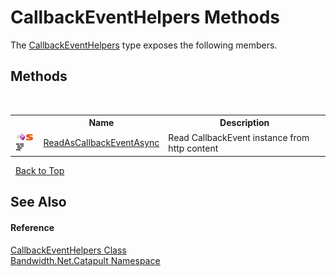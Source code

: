 ﻿# CallbackEventHelpers Methods
 

The <a href ="T_Bandwidth_Net_Catapult_CallbackEventHelpers.md">CallbackEventHelpers</a> type exposes the following members.


## Methods
&nbsp;<table><tr><th></th><th>Name</th><th>Description</th></tr><tr><td>![Public method](media/pubmethod.gif "Public method")![Static member](media/static.gif "Static member")![Code example](media/CodeExample.png "Code example")</td><td><a href ="M_Bandwidth_Net_Catapult_CallbackEventHelpers_ReadAsCallbackEventAsync.md">ReadAsCallbackEventAsync</a></td><td>
Read CallbackEvent instance from http content</td></tr></table>&nbsp;
<a href="#callbackeventhelpers-methods">Back to Top</a>

## See Also


#### Reference
<a href ="T_Bandwidth_Net_Catapult_CallbackEventHelpers.md">CallbackEventHelpers Class</a><br /><a href ="N_Bandwidth_Net_Catapult.md">Bandwidth.Net.Catapult Namespace</a><br />